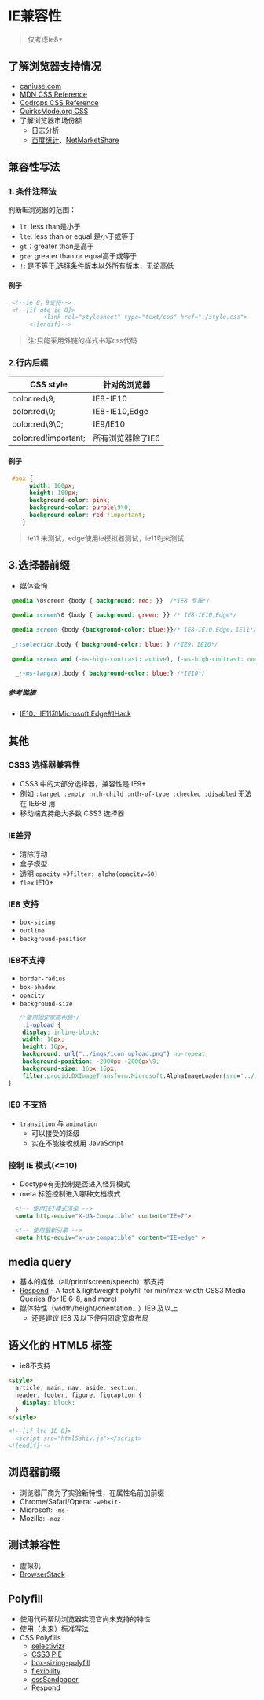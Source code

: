 # IE兼容性
> 仅考虑ie8+

## 了解浏览器支持情况

* [caniuse.com](http://caniuse.com/)
* [MDN CSS Reference](https://developer.mozilla.org/en-US/docs/Web/CSS/Reference)
* [Codrops CSS Reference](https://tympanus.net/codrops/css_reference/)
* [QuirksMode.org CSS](http://www.quirksmode.org/css/index.html)
* 了解浏览器市场份额
  * 日志分析
  * [百度统计](http://tongji.baidu.com/data/browser)、[NetMarketShare](https://www.netmarketshare.com/browser-market-share.aspx?qprid=2&qpcustomd=0)
## 兼容性写法

### 1. 条件注释法

判断IE浏览器的范围： 
- `lt`: less than是小于  
- `lte`: less than or equal 是小于或等于
- `gt`：greater than是高于 
- `gte`: greater than or equal高于或等于
- `!`: 是不等于,选择条件版本以外所有版本，无论高低

 #### 例子  
 
```html
 <!--ie 8，9支持-->
 <!--[if gte ie 8]> 
          <link rel="stylesheet" type="text/css" href="./style.css">
      <![endif]-->
```
      
> 注:只能采用外链的样式书写css代码

### 2.行内后缀

CSS style | 针对的浏览器
---|---
color:red\9; |	IE8-IE10
color:red\0; |	IE8-IE10,Edge
color:red\9\0; |	IE9/IE10
color:red!important;|	所有浏览器除了IE6
  
      
#### 例子
````css
 #box {
      width: 100px;
      height: 100px;
      background-color: pink;
      background-color: purple\9\0;
      background-color: red !important;
    }
````
> ie11 未测试，edge使用ie模拟器测试，ie11均未测试

## 3.选择器前缀

- 媒体查询

```css
 @media \0screen {body { background: red; }}  /*IE8 专属*/
 
 @media screen\0 {body { background: green; }} /* IE8-IE10,Edge*/
 
 @media screen {body {background-color: blue;}}/* IE8-IE10,Edge，IE11*/
 
 _::selection,body { background-color: blue; } /*IE9，IE10*/
 
 @media screen and (-ms-high-contrast: active), (-ms-high-contrast: none) {body { background: orange; }} /*IE10,Edge*/
 
  _:-ms-lang(x),body { background-color: blue;} /*IE10*/
```

##### 参考链接
- [IE10、IE11和Microsoft Edge的Hack](https://www.cnblogs.com/limeiky/p/6170738.html)

     
## 其他

### CSS3 选择器兼容性

* CSS3 中的大部分选择器，兼容性是 IE9+
* 例如 `:target :empty :nth-child :nth-of-type
  :checked :disabled` 无法在 IE6-8 用
* 移动端支持绝大多数 CSS3 选择器

### IE差异
- 清除浮动
- 盒子模型
- 透明 `opacity` =》`filter: alpha(opacity=50)`
- `flex` IE10+

### IE8 支持

- `box-sizing`
- `outline`
- `background-position`

### IE8不支持
- `border-radius`
- `box-shadow`
- `opacity`
- `background-size`

```css
   /*使用固定宽高布局*/
    .i-upload {
    display: inline-block;
    width: 16px;
    height: 16px;
    background: url("../imgs/icon_upload.png") no-repeat;
    background-position: -2000px -2000px\9;
    background-size: 16px 16px;
    filter:progid:DXImageTransform.Microsoft.AlphaImageLoader(src='../imgs/icon_upload.png',  sizingMethod='scale');
}
```

### IE9 不支持

- `transition` 与 `animation`
  + 可以接受的降级
  + 实在不能接收就用 JavaScript
  
### 控制 IE 模式(<=10)

- Doctype有无控制是否进入怪异模式
- meta 标签控制进入哪种文档模式

```html
  <!-- 使用IE7模式渲染 -->
  <meta http-equiv="X-UA-Compatible" content="IE=7">

  <!-- 使用最新引擎 -->
  <meta http-equiv="x-ua-compatible" content="IE=edge" >
```
## media query

* 基本的媒体（all/print/screen/speech）都支持 
* [Respond](https://github.com/scottjehl/Respond) - A fast & lightweight polyfill for min/max-width CSS3 Media Queries (for IE 6-8, and more)
* 媒体特性（width/height/orientation...）IE9 及以上
  * 还是建议 IE8 及以下使用固定宽度布局

## 语义化的 HTML5 标签
- ie8不支持
```html
<style>
  article, main, nav, aside, section,
  header, footer, figure, figcaption {
    display: block;
  }
</style>

<!--[if lte IE 8]>
  <script src="html5shiv.js"></script>
<![endif]-->
```


## 浏览器前缀

* 浏览器厂商为了实验新特性，在属性名前加前缀
* Chrome/Safari/Opera: `-webkit-`
* Microsoft: `-ms-`
* Mozilla: `-moz-`

## 测试兼容性

* 虚拟机
* [BrowserStack](https://www.browserstack.com/)

## Polyfill

- 使用代码帮助浏览器实现它尚未支持的特性
- 使用（未来）标准写法
- CSS Polyfills
  * [selectivizr](http://selectivizr.com/)
  * [CSS3 PIE](http://css3pie.com/)
  * [box-sizing-polyfill](https://github.com/Schepp/box-sizing-polyfill)
  * [flexibility](https://github.com/jonathantneal/flexibility)
  * [cssSandpaper](https://github.com/zoltan-dulac/cssSandpaper)
  * [Respond](https://github.com/scottjehl/Respond)
